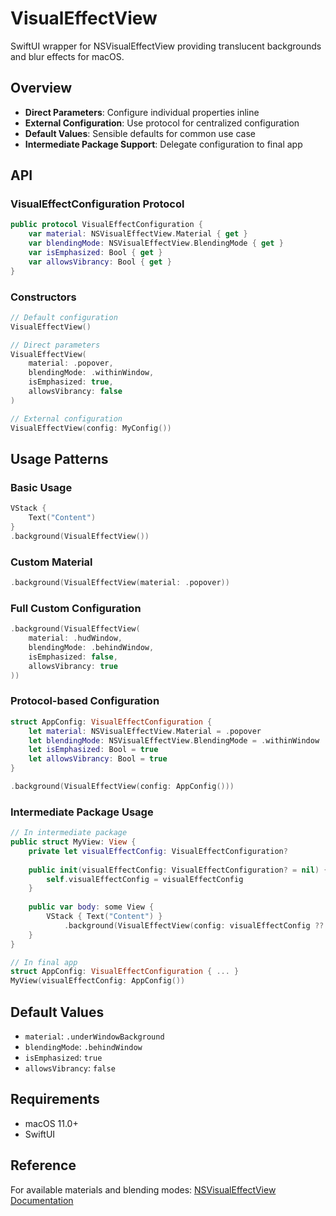 # VisualEffectView

SwiftUI wrapper for NSVisualEffectView providing translucent backgrounds and blur effects for macOS.

## Overview

- **Direct Parameters**: Configure individual properties inline
- **External Configuration**: Use protocol for centralized configuration
- **Default Values**: Sensible defaults for common use case
- **Intermediate Package Support**: Delegate configuration to final app

## API

### VisualEffectConfiguration Protocol
```swift
public protocol VisualEffectConfiguration {
    var material: NSVisualEffectView.Material { get }
    var blendingMode: NSVisualEffectView.BlendingMode { get }
    var isEmphasized: Bool { get }
    var allowsVibrancy: Bool { get }
}
```

### Constructors
```swift
// Default configuration
VisualEffectView()

// Direct parameters
VisualEffectView(
    material: .popover,
    blendingMode: .withinWindow,
    isEmphasized: true,
    allowsVibrancy: false
)

// External configuration
VisualEffectView(config: MyConfig())
```

## Usage Patterns

### Basic Usage
```swift
VStack {
    Text("Content")
}
.background(VisualEffectView())
```

### Custom Material
```swift
.background(VisualEffectView(material: .popover))
```

### Full Custom Configuration
```swift
.background(VisualEffectView(
    material: .hudWindow,
    blendingMode: .behindWindow,
    isEmphasized: false,
    allowsVibrancy: true
))
```

### Protocol-based Configuration
```swift
struct AppConfig: VisualEffectConfiguration {
    let material: NSVisualEffectView.Material = .popover
    let blendingMode: NSVisualEffectView.BlendingMode = .withinWindow
    let isEmphasized: Bool = true
    let allowsVibrancy: Bool = true
}

.background(VisualEffectView(config: AppConfig()))
```

### Intermediate Package Usage
```swift
// In intermediate package
public struct MyView: View {
    private let visualEffectConfig: VisualEffectConfiguration?
    
    public init(visualEffectConfig: VisualEffectConfiguration? = nil) {
        self.visualEffectConfig = visualEffectConfig
    }
    
    public var body: some View {
        VStack { Text("Content") }
            .background(VisualEffectView(config: visualEffectConfig ?? DefaultVisualEffectConfiguration()))
    }
}

// In final app
struct AppConfig: VisualEffectConfiguration { ... }
MyView(visualEffectConfig: AppConfig())
```

## Default Values

- `material`: `.underWindowBackground`
- `blendingMode`: `.behindWindow`
- `isEmphasized`: `true`
- `allowsVibrancy`: `false`

## Requirements

- macOS 11.0+
- SwiftUI

## Reference

For available materials and blending modes: [NSVisualEffectView Documentation](https://developer.apple.com/documentation/appkit/nsvisualeffectview)